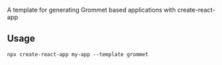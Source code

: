 A template for generating Grommet based applications with create-react-app

## Usage

`npx create-react-app my-app --template grommet`
